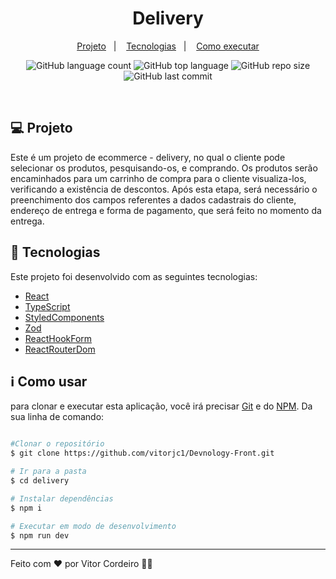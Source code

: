 <h1 align="center">
  Delivery
</h1>

<p align="center">
  <a href="#-project">Projeto</a>&nbsp;&nbsp;&nbsp;|&nbsp;&nbsp;&nbsp;
  <a href="#-technologies">Tecnologias</a>&nbsp;&nbsp;&nbsp;|&nbsp;&nbsp;&nbsp;
  <a href="#-how-to-use">Como executar</a>
</p>

<p align="center">
  <img alt="GitHub language count" src="https://img.shields.io/github/languages/count/vitorjc1/Devnology-Front">

  <img alt="GitHub top language" src="https://img.shields.io/github/languages/top/vitorjc1/Devnology-Front">

  <img alt="GitHub repo size" src="https://img.shields.io/github/repo-size/vitorjc1/Devnology-Front">

  <img alt="GitHub last commit" src="https://img.shields.io/github/last-commit/vitorjc1/Devnology-Front">
</p>

<br/>

## 💻 Projeto

Este é um projeto de ecommerce - delivery, no qual o cliente pode selecionar os produtos, pesquisando-os, e comprando. Os produtos serão encaminhados para um carrinho de compra para o cliente visualiza-los, verificando a existência de descontos. Após esta etapa, será necessário o preenchimento dos campos referentes a dados cadastrais do cliente, endereço de entrega e forma de pagamento, que será feito no momento da entrega.

## 🚀 Tecnologias

Este projeto foi desenvolvido com as seguintes tecnologias:

- [React](https://reactjs.org)
- [TypeScript](https://www.typescriptlang.org/)
- [StyledComponents](https://www.styled-components.com/)
- [Zod](https://zod.dev/)
- [ReactHookForm](https://react-hook-form.com/)
- [ReactRouterDom](https://reactrouter.com/)

## ℹ️ Como usar

para clonar e executar esta aplicação, você irá precisar [Git](https://git-scm.com) e do [NPM](https://nodejs.org/en). Da sua linha de comando:
```bash

#Clonar o repositório
$ git clone https://github.com/vitorjc1/Devnology-Front.git

# Ir para a pasta
$ cd delivery

# Instalar dependências
$ npm i

# Executar em modo de desenvolvimento
$ npm run dev
```
---

Feito com ♥ por Vitor Cordeiro 👋🏻
